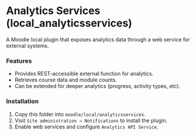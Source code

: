 # Analytics Services (local_analyticsservices)

A Moodle local plugin that exposes analytics data through a web service for external systems.

### Features
- Provides REST-accessible external function for analytics.
- Retrieves course data and module counts.
- Can be extended for deeper analytics (progress, activity types, etc).

### Installation
1. Copy this folder into `moodle/local/analyticsservices`.
2. Visit `Site administration → Notifications` to install the plugin.
3. Enable web services and configure `Analytics API Service`.
